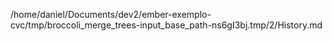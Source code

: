/home/daniel/Documents/dev2/ember-exemplo-cvc/tmp/broccoli_merge_trees-input_base_path-ns6gI3bj.tmp/2/History.md